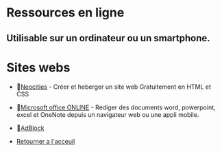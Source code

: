 # Ressources en ligne
## Utilisable sur un ordinateur ou un smartphone.

# Sites webs

* 🎨[Neocities](https://github.com/slnd/ressources/neocities) - Créer et heberger un site web Gratuitement en HTML et CSS
* 📘[Microsoft office ONLINE](https://github.com/slnd/ressources/office) - Rédiger des documents word, powerpoint, excel et OneNote depuis un navigateur web ou une appli mobile.
* 🛑[AdBlock](https://github.com/slnd/ressources/addblock)

* [Retourner a l'acceuil](https://github.com/slnd/)
